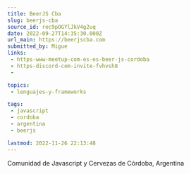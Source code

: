```yaml
---
title: BeerJS Cba
slug: beerjs-cba
source_id: rec9pOGYlJkV4g2uq
date: 2022-09-27T14:35:30.000Z
url_main: https://beerjscba.com
submitted_by: Migue
links: 
 - https-www-meetup-com-es-es-beer-js-cordoba
 - https-discord-com-invite-fvhvsh8
 - 

topics: 
 - lenguajes-y-frameworks

tags: 
 - javascript
 - cordoba
 - argentina
 - beerjs

lastmod: 2022-11-26 22:13:48
---
```


Comunidad de Javascript y Cervezas de Córdoba, Argentina
